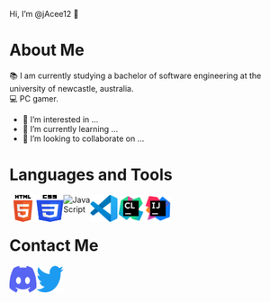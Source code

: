 Hi, I’m @jAcee12 👋

# About Me

📚 I am currently studying a bachelor of software engineering at the university of newcastle, australia.<br/>
💻 PC gamer.

- 👀 I’m interested in ...
- 🌱 I’m currently learning ...
- 💞️ I’m looking to collaborate on ...

# Languages and Tools

[<img align="left" alt="HTML5" width="48px" height="48px" src="Icons/HTML5_Logo.svg" />][vscode]
[<img align="left" alt="CSS" width="48px" height="48px" src="Icons/CSS3_logo_and_wordmark.svg" />][vscode]
[<img align="left" alt="JavaScript" width="48px" height="48px" src="https://img.icons8.com/color/48/000000/javascript--v1.png" />][javascript]
<!--<img align="left" alt="jadocee#4635" width="32px" src="Icons/CSS_logo_PNG1.png" />-->
[<img align="left" alt="VSCode" width="48px" height="48px" src="Icons/vscode.svg" />][vscode]
[<img align="left" alt="CLion" width="48px" height="48px" src="Icons/CLion_icon.svg" />][clion]
[<img align="left" alt="IntelliJ IDEA" width="48px" height="48px" src="Icons/IntelliJ_IDEA_icon.svg" />][intellij]
<br/><br/>

# Contact Me

[<img align="left" alt="jadocee#4635" width="48px" height="48px" src="Icons/Discord-Logo-Color.svg" />][discord]
[<img align="left" alt="@JaCee____" width="48px" height="48px" src="Icons/Logo blue.svg" />][twitter]
<br/><br/>


<!---
jAcee12/jAcee12 is a ✨ special ✨ repository because its `README.md` (this file) appears on your GitHub profile.
You can click the Preview link to take a look at your changes.
--->


[twitter]: https://twitter.com/JaCee____
[discord]: https://discordapp.com/users/390237452595363866

[vscode]: https://code.visualstudio.com/
[javascript]: https://www.javascript.com/
[clion]: https://www.jetbrains.com/clion/
[intellij]: https://www.jetbrains.com/idea/
